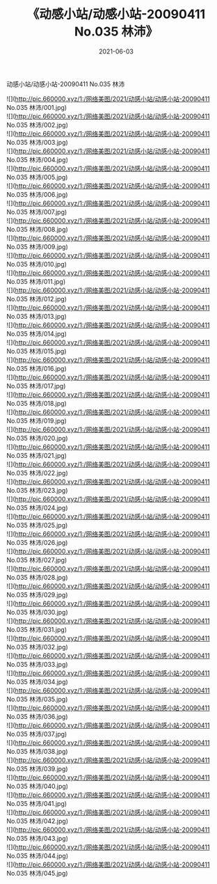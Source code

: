 ﻿---
layout: post
title:  《动感小站/动感小站-20090411 No.035 林沛》
date:   2021-06-03
img: http://pic.660000.xyz/1:/网络美图/2021/动感小站/动感小站-20090411 No.035 林沛/000.jpg
categories: [美女, 清纯, 唯美]
---

动感小站/动感小站-20090411 No.035 林沛

 ![](http://pic.660000.xyz/1:/网络美图/2021/动感小站/动感小站-20090411 No.035 林沛/001.jpg) <br>![](http://pic.660000.xyz/1:/网络美图/2021/动感小站/动感小站-20090411 No.035 林沛/002.jpg) <br>![](http://pic.660000.xyz/1:/网络美图/2021/动感小站/动感小站-20090411 No.035 林沛/003.jpg) <br>![](http://pic.660000.xyz/1:/网络美图/2021/动感小站/动感小站-20090411 No.035 林沛/004.jpg) <br>![](http://pic.660000.xyz/1:/网络美图/2021/动感小站/动感小站-20090411 No.035 林沛/005.jpg) <br>![](http://pic.660000.xyz/1:/网络美图/2021/动感小站/动感小站-20090411 No.035 林沛/006.jpg) <br>![](http://pic.660000.xyz/1:/网络美图/2021/动感小站/动感小站-20090411 No.035 林沛/007.jpg) <br>![](http://pic.660000.xyz/1:/网络美图/2021/动感小站/动感小站-20090411 No.035 林沛/008.jpg) <br>![](http://pic.660000.xyz/1:/网络美图/2021/动感小站/动感小站-20090411 No.035 林沛/009.jpg) <br>![](http://pic.660000.xyz/1:/网络美图/2021/动感小站/动感小站-20090411 No.035 林沛/010.jpg) <br>![](http://pic.660000.xyz/1:/网络美图/2021/动感小站/动感小站-20090411 No.035 林沛/011.jpg) <br>![](http://pic.660000.xyz/1:/网络美图/2021/动感小站/动感小站-20090411 No.035 林沛/012.jpg) <br>![](http://pic.660000.xyz/1:/网络美图/2021/动感小站/动感小站-20090411 No.035 林沛/013.jpg) <br>![](http://pic.660000.xyz/1:/网络美图/2021/动感小站/动感小站-20090411 No.035 林沛/014.jpg) <br>![](http://pic.660000.xyz/1:/网络美图/2021/动感小站/动感小站-20090411 No.035 林沛/015.jpg) <br>![](http://pic.660000.xyz/1:/网络美图/2021/动感小站/动感小站-20090411 No.035 林沛/016.jpg) <br>![](http://pic.660000.xyz/1:/网络美图/2021/动感小站/动感小站-20090411 No.035 林沛/017.jpg) <br>![](http://pic.660000.xyz/1:/网络美图/2021/动感小站/动感小站-20090411 No.035 林沛/018.jpg) <br>![](http://pic.660000.xyz/1:/网络美图/2021/动感小站/动感小站-20090411 No.035 林沛/019.jpg) <br>![](http://pic.660000.xyz/1:/网络美图/2021/动感小站/动感小站-20090411 No.035 林沛/020.jpg) <br>![](http://pic.660000.xyz/1:/网络美图/2021/动感小站/动感小站-20090411 No.035 林沛/021.jpg) <br>![](http://pic.660000.xyz/1:/网络美图/2021/动感小站/动感小站-20090411 No.035 林沛/022.jpg) <br>![](http://pic.660000.xyz/1:/网络美图/2021/动感小站/动感小站-20090411 No.035 林沛/023.jpg) <br>![](http://pic.660000.xyz/1:/网络美图/2021/动感小站/动感小站-20090411 No.035 林沛/024.jpg) <br>![](http://pic.660000.xyz/1:/网络美图/2021/动感小站/动感小站-20090411 No.035 林沛/025.jpg) <br>![](http://pic.660000.xyz/1:/网络美图/2021/动感小站/动感小站-20090411 No.035 林沛/026.jpg) <br>![](http://pic.660000.xyz/1:/网络美图/2021/动感小站/动感小站-20090411 No.035 林沛/027.jpg) <br>![](http://pic.660000.xyz/1:/网络美图/2021/动感小站/动感小站-20090411 No.035 林沛/028.jpg) <br>![](http://pic.660000.xyz/1:/网络美图/2021/动感小站/动感小站-20090411 No.035 林沛/029.jpg) <br>![](http://pic.660000.xyz/1:/网络美图/2021/动感小站/动感小站-20090411 No.035 林沛/030.jpg) <br>![](http://pic.660000.xyz/1:/网络美图/2021/动感小站/动感小站-20090411 No.035 林沛/031.jpg) <br>![](http://pic.660000.xyz/1:/网络美图/2021/动感小站/动感小站-20090411 No.035 林沛/032.jpg) <br>![](http://pic.660000.xyz/1:/网络美图/2021/动感小站/动感小站-20090411 No.035 林沛/033.jpg) <br>![](http://pic.660000.xyz/1:/网络美图/2021/动感小站/动感小站-20090411 No.035 林沛/034.jpg) <br>![](http://pic.660000.xyz/1:/网络美图/2021/动感小站/动感小站-20090411 No.035 林沛/035.jpg) <br>![](http://pic.660000.xyz/1:/网络美图/2021/动感小站/动感小站-20090411 No.035 林沛/036.jpg) <br>![](http://pic.660000.xyz/1:/网络美图/2021/动感小站/动感小站-20090411 No.035 林沛/037.jpg) <br>![](http://pic.660000.xyz/1:/网络美图/2021/动感小站/动感小站-20090411 No.035 林沛/038.jpg) <br>![](http://pic.660000.xyz/1:/网络美图/2021/动感小站/动感小站-20090411 No.035 林沛/039.jpg) <br>![](http://pic.660000.xyz/1:/网络美图/2021/动感小站/动感小站-20090411 No.035 林沛/040.jpg) <br>![](http://pic.660000.xyz/1:/网络美图/2021/动感小站/动感小站-20090411 No.035 林沛/041.jpg) <br>![](http://pic.660000.xyz/1:/网络美图/2021/动感小站/动感小站-20090411 No.035 林沛/042.jpg) <br>![](http://pic.660000.xyz/1:/网络美图/2021/动感小站/动感小站-20090411 No.035 林沛/043.jpg) <br>![](http://pic.660000.xyz/1:/网络美图/2021/动感小站/动感小站-20090411 No.035 林沛/044.jpg) <br>![](http://pic.660000.xyz/1:/网络美图/2021/动感小站/动感小站-20090411 No.035 林沛/045.jpg) <br>